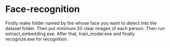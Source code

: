 # Face-recognition
Firstly make  folder named by the whose face you want to detect into the dataset folder. Then put minimum 20 clear images of each person.
Then run extract_embedding.exe. After that, train_model.exe and finally recognize.exe for recognition.
